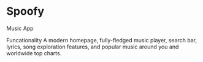 # Spoofy
Music App

Funcationality
A modern homepage, fully-fledged music player, search bar, lyrics, song exploration features, and popular music around you and worldwide top charts.
